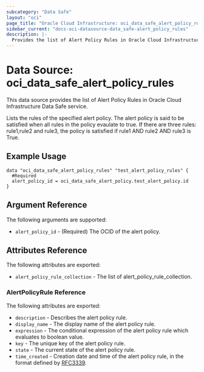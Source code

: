 ```yaml
---
subcategory: "Data Safe"
layout: "oci"
page_title: "Oracle Cloud Infrastructure: oci_data_safe_alert_policy_rules"
sidebar_current: "docs-oci-datasource-data_safe-alert_policy_rules"
description: |-
  Provides the list of Alert Policy Rules in Oracle Cloud Infrastructure Data Safe service
---
```


# Data Source: oci_data_safe_alert_policy_rules
This data source provides the list of Alert Policy Rules in Oracle Cloud Infrastructure Data Safe service.

Lists the rules of the specified alert policy. The alert policy is said to be satisfied when all rules in the policy evaulate to true.
If there are three rules: rule1,rule2 and rule3, the policy is satisfied if rule1 AND rule2 AND rule3 is True.


## Example Usage

```hcl
data "oci_data_safe_alert_policy_rules" "test_alert_policy_rules" {
  #Required
  alert_policy_id = oci_data_safe_alert_policy.test_alert_policy.id
}
```

## Argument Reference

The following arguments are supported:

* `alert_policy_id` - (Required) The OCID of the alert policy.


## Attributes Reference

The following attributes are exported:

* `alert_policy_rule_collection` - The list of alert_policy_rule_collection.

### AlertPolicyRule Reference

The following attributes are exported:

* `description` - Describes the alert policy rule.
* `display_name` - The display name of the alert policy rule.
* `expression` - The conditional expression of the alert policy rule which evaluates to boolean value.
* `key` - The unique key of the alert policy rule.
* `state` - The current state of the alert policy rule.
* `time_created` - Creation date and time of the alert policy rule, in the format defined by [RFC3339](https://tools.ietf.org/html/rfc3339).
